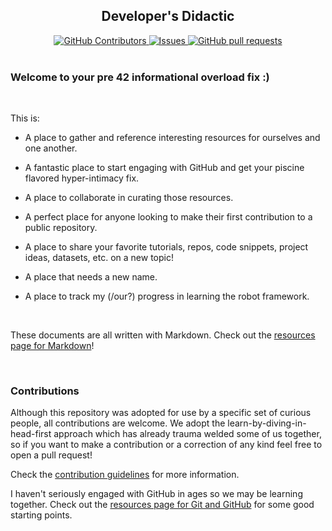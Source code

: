 <h2 align="center">Developer's Didactic</h2>

<p align="center">
	<a href="https://github.com/sidalope/dev-didactic/graphs/contributors">
	<img alt="GitHub Contributors" src="https://img.shields.io/github/contributors/sidalope/dev-didactic"/>
    </a>
    <a href="https://github.com/sidalope/dev-didactic/issues">
      <img alt="Issues" src="https://img.shields.io/github/issues/sidalope/dev-didactic?color=0088ff" />
    </a>
    <a href="https://github.com/sidalope/dev-didactic/pulls">
      <img alt="GitHub pull requests" src="https://img.shields.io/github/issues-pr/sidalope/dev-didactic?color=0088ff" />
    </a>
    <br/>
    <br/>
  </p>

### Welcome to your pre 42 informational overload fix :)

<br>

This is:

- A place to gather and reference interesting resources for ourselves and one another.

- A fantastic place to start engaging with GitHub and get your piscine flavored hyper-intimacy fix.

- A place to collaborate in curating those resources.

- A perfect place for anyone looking to make their first contribution to a public repository.

- A place to share your favorite tutorials, repos, code snippets, project ideas, datasets, etc. on a new topic!

- A place that needs a new name.

- A place to track my (/our?) progress in learning the robot framework.

<br>

These documents are all written with Markdown. Check out the [resources page for Markdown](resources/markdown.md)!

<br/>

### Contributions
Although this repository was adopted for use by a specific set of curious people, all contributions are welcome. We adopt the learn-by-diving-in-head-first approach which has already trauma welded some of us together, so if you want to make a contribution or a correction of any kind feel free to open a pull request!

Check the [contribution guidelines](contributions.md) for more information.

I haven't seriously engaged with GitHub in ages so we may be learning together. Check out the [resources page for Git and GitHub](resources/git_and_github.md) for some good starting points.

